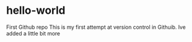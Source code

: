 # hello-world
First Github repo
This is my first attempt at version control in Githuib.
Ive added a little bit more
